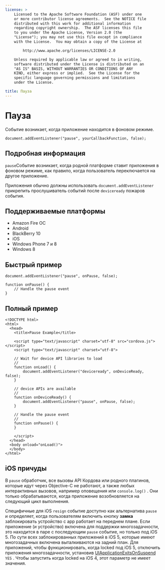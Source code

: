 ```yaml
---
license: >
    Licensed to the Apache Software Foundation (ASF) under one
    or more contributor license agreements.  See the NOTICE file
    distributed with this work for additional information
    regarding copyright ownership.  The ASF licenses this file
    to you under the Apache License, Version 2.0 (the
    "License"); you may not use this file except in compliance
    with the License.  You may obtain a copy of the License at

        http://www.apache.org/licenses/LICENSE-2.0

    Unless required by applicable law or agreed to in writing,
    software distributed under the License is distributed on an
    "AS IS" BASIS, WITHOUT WARRANTIES OR CONDITIONS OF ANY
    KIND, either express or implied.  See the License for the
    specific language governing permissions and limitations
    under the License.

title: Пауза
---
```


# Пауза

Событие возникает, когда приложение находится в фоновом режиме.

    document.addEventListener("pause", yourCallbackFunction, false);
    

## Подробная информация

`pause`Событие возникает, когда родной платформе ставит приложения в фоновом режиме, как правило, когда пользователь переключается на другое приложение.

Приложения обычно должны использовать `document.addEventListener` прикрепить прослушиватель событий после `deviceready` пожаров события.

## Поддерживаемые платформы

*   Amazon Fire ОС
*   Android
*   BlackBerry 10
*   iOS
*   Windows Phone 7 и 8
*   Windows 8

## Быстрый пример

    document.addEventListener("pause", onPause, false);
    
    function onPause() {
        // Handle the pause event
    }
    

## Полный пример

    <!DOCTYPE html>
    <html>
      <head>
        <title>Pause Example</title>
    
        <script type="text/javascript" charset="utf-8" src="cordova.js"></script>
        <script type="text/javascript" charset="utf-8">
    
        // Wait for device API libraries to load
        //
        function onLoad() {
            document.addEventListener("deviceready", onDeviceReady, false);
        }
    
        // device APIs are available
        //
        function onDeviceReady() {
            document.addEventListener("pause", onPause, false);
        }
    
        // Handle the pause event
        //
        function onPause() {
        }
    
        </script>
      </head>
      <body onload="onLoad()">
      </body>
    </html>
    

## iOS причуды

В `pause` обработчик, все вызовы API Кордова или родного плагинов, которые идут через Objective-C не работают, а также любых интерактивных вызовов, например оповещения или `console.log()` . Они только обрабатываются, когда приложение возобновляется на следующий цикл выполнения.

Специфичные для iOS `resign` событие доступно как альтернатива `pause` и определяет, когда пользователям включить кнопку **замка** заблокировать устройство с app работает на переднем плане. Если приложение (и устройство) включена для поддержки многозадачности, это находится в паре с последующим `pause` событие, но только под iOS 5. По сути всех заблокированных приложений в iOS 5, которые имеют многозадачных включена выталкиваются на задний план. Для приложений, чтобы функционировать, когда locked под iOS 5, отключить приложения многозадачности, установив [UIApplicationExitsOnSuspend][1] `YES` . Чтобы запустить когда locked на iOS 4, этот параметр не имеет значения.

 [1]: http://developer.apple.com/library/ios/#documentation/general/Reference/InfoPlistKeyReference/Articles/iPhoneOSKeys.html